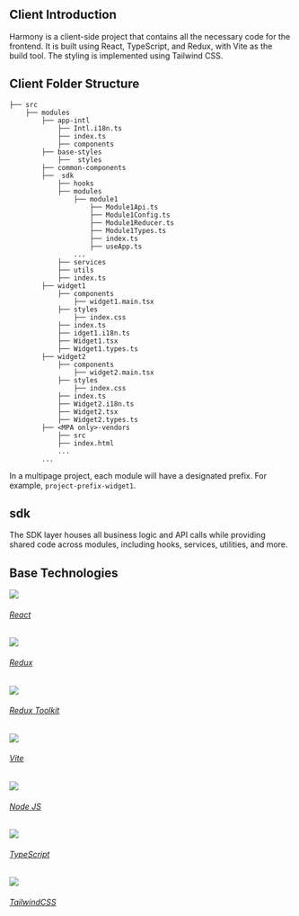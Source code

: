 <link href="https://fonts.googleapis.com/icon?family=Material+Icons" rel="stylesheet">

## Client Introduction

Harmony is a client-side project that contains all the necessary code for the frontend. It is built using React, TypeScript, and Redux, with Vite as the build tool. The styling is implemented using Tailwind CSS.

## Client Folder Structure

    ├── src
        ├── modules
            ├── app-intl
                ├── Intl.i18n.ts
                ├── index.ts
                ├── components
            ├── base-styles
                ├──  styles
            ├── common-components
            ├──  sdk
                ├── hooks
                ├── modules
                    ├── module1
                        ├── Module1Api.ts
                        ├── Module1Config.ts
                        ├── Module1Reducer.ts
                        ├── Module1Types.ts
                        ├── index.ts
                        ├── useApp.ts
                    ...
                ├── services
                ├── utils
                ├── index.ts
            ├── widget1
                ├── components
                    ├── widget1.main.tsx
                ├── styles
                    ├── index.css
                ├── index.ts
                ├── idget1.i18n.ts
                ├── Widget1.tsx
                ├── Widget1.types.ts
            ├── widget2
                ├── components
                    ├── widget2.main.tsx
                ├── styles
                    ├── index.css
                ├── index.ts
                ├── Widget2.i18n.ts
                ├── Widget2.tsx
                ├── Widget2.types.ts
            ├── <MPA only>-vendors
                ├── src
                ├── index.html
                ...
            ...

In a multipage project, each module will have a designated prefix. For example, `project-prefix-widget1`.

## sdk

The SDK layer houses all business logic and API calls while providing shared code across modules, including hooks, services, utilities, and more.

## Base Technologies

  <div class="tools">        
        <div style="gap: 82px !important;" class="tools-start">
            <div class="tools-logos"><a href="https://facebook.github.io/react/" target="_blank"><img src="./../../../assets/images/icon-react.svg"/><h6 class="page-title">React</h6></a></div>
            <div class="tools-logos"><a href="http://redux.js.org/" target="_blank"><img src="./../../../assets/images/icon-redux.svg"><h6 class="page-title">Redux</h6></a></div>
            <div class="tools-logos"><a href="https://redux-toolkit.js.org/" target="_blank"><img src="./../../../assets/images/icon-redux.svg"><h6 class="page-title">Redux Toolkit</h6></a></div>    
            <div class="tools-logos"><a href="https://vite.dev/" target="_blank"><img src="./../../../assets/images/icon-vite.svg"><h6 class="page-title">Vite</h6></a></div>
            <div class="tools-logos"><a href="https://nodejs.org/en/" target="_blank"><img src="./../../../assets/images/icon-node.svg"><h6 class="page-title">Node JS</h6></a></div>
            <div class="tools-logos"><a href="https://www.typescriptlang.org/" target="_blank"><img src="./../../../assets/images/icon-ts.svg"><h6 class="page-title">TypeScript</h6></a></div>
            <div class="tools-logos"><a href="https://tailwindcss.com/" target="_blank"><img src="./../../../assets/images/icon-tailwind.svg"><h6 class="page-title">TailwindCSS</h6></a></div>
        </div>
    </div>
